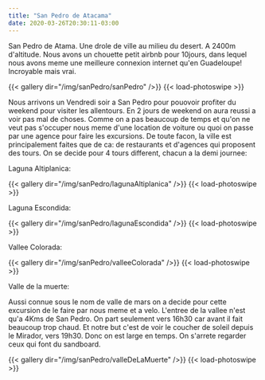 ```yaml
---
title: "San Pedro de Atacama"
date: 2020-03-26T20:30:11-03:00
---
```


San Pedro de Atama. Une drole de ville au milieu du desert. A 2400m d'altitude.
Nous avons un chouette petit airbnb pour 10jours, dans lequel nous avons meme une meilleure connexion internet qu'en Guadeloupe! Incroyable mais vrai. 


{{< gallery dir="/img/sanPedro/sanPedro" />}} {{< load-photoswipe >}}

Nous arrivons un Vendredi soir a San Pedro pour pouovoir profiter du weekend pour visiter les allentours.
En 2 jours de weekend on aura reussi a voir pas mal de choses. Comme on a pas beaucoup de temps et qu'on ne veut pas s'occuper nous meme d'une location de voiture ou quoi on passe par une agence pour faire les excursions. De toute facon, la ville est principalement faites que de ca: de restaurants et d'agences qui proposent des tours.
On se decide pour 4 tours different, chacun a la demi journee:

Laguna Altiplanica:

{{< gallery dir="/img/sanPedro/lagunaAltiplanica" />}} {{< load-photoswipe >}}

Laguna Escondida:

{{< gallery dir="/img/sanPedro/lagunaEscondida" />}} {{< load-photoswipe >}}

Vallee Colorada:

{{< gallery dir="/img/sanPedro/valleeColorada" />}} {{< load-photoswipe >}}

Valle de la muerte:

Aussi connue sous le nom de valle de mars on a decide pour cette excursion de le faire par nous meme et a velo. L'entree de la vallee n'est qu'a 4Kms de San Pedro.
On part seulement vers 16h30 car avant il fait beaucoup trop chaud. Et notre but c'est de voir le coucher de soleil depuis le Mirador, vers 19h30. Donc on est large en temps.
On s'arrete regarder ceux qui font du sandboard.

{{< gallery dir="/img/sanPedro/valleDeLaMuerte" />}} {{< load-photoswipe >}}

